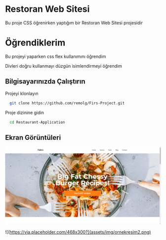 
# Restoran Web Sitesi

Bu proje CSS öğrenirken yaptığım bir Restoran Web Sitesi projesidir 

# Öğrendiklerim 

Bu projeyi yaparken css flex kullanımını öğrendim

Divleri doğru kullanmayı düzgün isimlendirmeyi öğrendim

## Bilgisayarınızda Çalıştırın

Projeyi klonlayın

```bash
  git clone https://github.com/remolg/Firs-Project.git
```

Proje dizinine gidin

```bash
  cd Restaurant-Application
```


## Ekran Görüntüleri

![Alt text](assets/img/ornekresim.png)

![(https://via.placeholder.com/468x300?](assets/img/ornekresim2.png)

  


